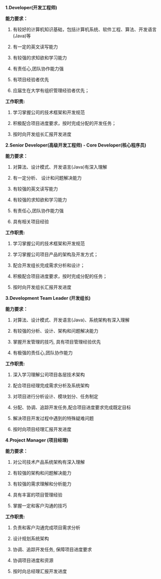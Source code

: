 <!---
markmeta_author: wongoo
markmeta_date: 2013-08-11 03:40:58+00:00
excerpt: IT小公司项目人员岗位设定参考：开发工程师、高级开发工程师、开发组长、项目经理
slug: jobs-for-little-company
markmeta_title: IT小公司项目人员岗位设定参考
wordpress_id: 469
markmeta_categories: Management
markmeta_tags: Company,IT,management
-->

**1.Developer(开发工程师)**

**能力要求：**



	
  1. 有较好的计算机知识基础，包括计算机系统、软件工程、算法、开发语言(Java)等

	
  2. 有一定的英文读写能力

	
  3. 有较强的求知欲和学习能力

	
  4. 有责任心,团队协作能力强

	
  5. 有项目经验者优先

	
  6. 应届生在大学有组织管理经验者优先；


**工作职责:**



	
  1. 学习掌握公司的技术框架和开发规范

	
  2. 积极配合项目进度要求，按时完成分配的开发任务；

	
  3. 按时向开发组长汇报开发进度




**2.Senior Developer(高级开发工程师) - Core Developer(核心程序员)**

**能力要求：**



	
  1. 对算法、设计模式、开发语言(Java)有深入理解

	
  2. 有一定分析、 设计和问题解决能力

	
  3. 有较强的英文读写能力

	
  4. 有较强的求知欲和学习能力

	
  5. 有责任心,团队协作能力强

	
  6. 具有相关项目经验


**工作职责:**



	
  1. 学习掌握公司的技术框架和开发规范

	
  2. 学习掌握公司项目产品的架构及开发方式；

	
  3. 配合开发组长完成需求分析和设计；

	
  4. 积极配合项目进度要求，按时完成分配的任务；

	
  5. 按时向开发组长汇报开发进度




**3.Development Team Leader (开发组长)**

**能力要求：**



	
  1. 对算法、设计模式、开发语言(Java)、系统架构有深入理解

	
  2. 有较强的分析、设计、架构和问题解决能力

	
  3. 掌握开发管理的技巧, 具有项目管理经验优先

	
  4. 有极强的责任心,团队协作能力


**工作职责:**



	
  1. 深入学习理解公司项目各层技术架构

	
  2. 配合项目经理完成需求分析及系统架构

	
  3. 对项目进行分析设计、模块划分、任务制定

	
  4. 分配、协调、追踪开发任务,配合项目进度要求完成既定目标

	
  5. 解决项目开发过程中遇到的特殊疑难问题

	
  6. 按时向项目经理汇报开发进度




**4.Project Manager (项目经理)**

**能力要求：**



	
  1. 对公司技术产品系统架构有深入理解

	
  2. 有较强的架构和问题解决能力

	
  3. 有较强的需求理解和分析能力

	
  4. 具有丰富的项目管理经验

	
  5. 掌握一定和客户沟通的技巧


**工作职责:**



	
  1. 负责和客户沟通完成项目需求分析

	
  2. 设计规划系统架构

	
  3. 协调、追踪开发任务, 保障项目进度要求

	
  4. 协调项目进度和资源

	
  5. 按时向总经理汇报开发进度



